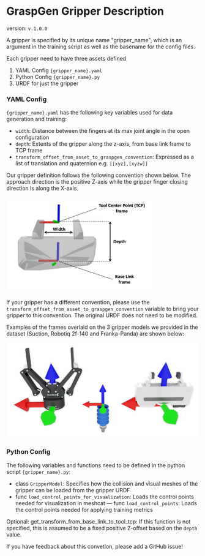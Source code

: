 # GraspGen Gripper Description

version: `v.1.0.0`

A gripper is specified by its unique name "gripper_name", which is an argument in the training script as well as the basename for the config files.

Each gripper need to have three assets defined
1) YAML Config `{gripper_name}.yaml`
2) Python Config `{gripper_name}.py`
3) URDF for just the gripper

### YAML Config 

`{gripper_name}.yaml` has the following key variables used for data generation and training:


- `width`: Distance between the fingers at its max joint angle in the open configuration
- `depth`: Extents of the gripper along the z-axis, from base link frame to TCP frame
- `transform_offset_from_asset_to_graspgen_convention`: Expressed as a list of translation and quaternion e.g. `[[xyz],[xyzw]]`

Our gripper definition follows the following convention shown below. The approach direction is the positive Z-axis while the gripper finger closing direction is along the X-axis. 

<img src="../fig/graspgen_coordinate_convention.png" width="380" height="250" title="doc1">

If your gripper has a different convention, please use the `transform_offset_from_asset_to_graspgen_convention` variable to bring your gripper to this convention. The original URDF does not need to be modified.

Examples of the frames overlaid on the 3 gripper models we provided in the dataset (Suction, Robotiq 2f-140 and Franka-Panda) are shown below:

<img src="../fig/graspgen_coordinate_convention_examples.png" width="500" height="250" title="doc2">

### Python Config
The following variables and functions need to be defined in the python script `{gripper_name}.py`:

- class `GripperModel`: Specifies how the collision and visual meshes of the gripper can be loaded from the gripper URDF
- func `load_control_points_for_visualization`: Loads the control points needed for visualization in meshcat
— func `load_control_points`: Loads the control points needed for applying training metrics


Optional:
get_transform_from_base_link_to_tool_tcp: 
If this function is not specified, this is assumed to be a fixed positive Z-offset based on the `depth` value.

If you have feedback about this convetion, please add a GitHub issue!